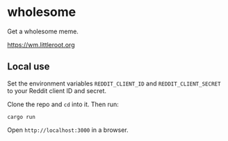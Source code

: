 # wholesome

Get a wholesome meme.

https://wm.littleroot.org

## Local use

Set the environment variables `REDDIT_CLIENT_ID` and `REDDIT_CLIENT_SECRET` to
your Reddit client ID and secret.

Clone the repo and `cd` into it. Then run:

```
cargo run
```

Open `http://localhost:3000` in a browser.

